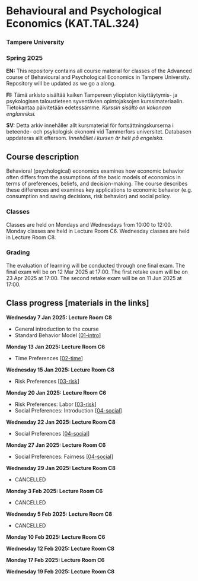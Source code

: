 # Behavioural and Psychological Economics (KAT.TAL.324)
### Tampere University
### Spring 2025

**EN:** This repository contains all course material for classes of the Advanced course of Behavioural and Psychological Economics in Tampere University. Repository will be updated as we go a along. 

**FI:** Tämä arkisto sisältää kaiken Tampereen yliopiston käyttäytymis- ja psykologisen taloustieteen syventävien opintojaksojen kurssimateriaalin. Tietokantaa päivitetään edetessämme. *Kurssin sisältö on kokonaan englanniksi.*

**SV:** Detta arkiv innehåller allt kursmaterial för fortsättningskurserna i beteende- och psykologisk ekonomi vid Tammerfors universitet. Databasen uppdateras allt eftersom. *Innehållet i kursen är helt på engelska.*

## Course description

Behavioral (psychological) economics examines how economic behavior often differs from the assumptions of the basic models of economics in terms of preferences, beliefs, and decision-making. The course describes these differences and examines key applications to economic behavior (e.g. consumption and saving decisions, risk behavior) and social policy.

### Classes
Classes are held on Mondays and Wednesdays from 10:00 to 12:00.
Monday classes are held in Lecture Room C6.
Wednesday classes are held in Lecture Room C8.

### Grading
The evaluation of learning will be conducted through one final exam.
The final exam will be on 12 Mar 2025 at 17:00. 
The first retake exam will be on 23 Apr 2025 at 17:00.
The second retake exam will be on 11 Jun 2025 at 17:00.

## Class progress [materials in the links]

**Wednesday 7 Jan 2025: Lecture Room C8**

- General introduction to the course 
- Standard Behavior Model [[01-intro](https://github.com/martinbrun/TUNI-behavioral2025/raw/master/01-intro.pdf)]

**Monday 13 Jan 2025: Lecture Room C6**

- Time Preferences [[02-time](https://github.com/martinbrun/TUNI-behavioral2025/raw/master/02-time.pdf)]

**Wednesday 15 Jan 2025: Lecture Room C8**

- Risk Preferences [[03-risk](https://github.com/martinbrun/TUNI-behavioral2025/raw/master/03-risk.pdf)]

**Monday 20 Jan 2025: Lecture Room C6**

- Risk Preferences: Labor [[03-risk](https://github.com/martinbrun/TUNI-behavioral2025/raw/master/03-risk.pdf)]
- Social Preferences: Introduction [[04-social](https://github.com/martinbrun/TUNI-behavioral2025/raw/master/04-social.pdf)]

**Wednesday 22 Jan 2025: Lecture Room C8**

- Social Preferences [[04-social](https://github.com/martinbrun/TUNI-behavioral2025/raw/master/04-social.pdf)]

**Monday 27 Jan 2025: Lecture Room C6**

- Social Preferences: Fairness [[04-social](https://github.com/martinbrun/TUNI-behavioral2025/raw/master/04-social.pdf)]

**Wednesday 29 Jan 2025: Lecture Room C8**

- CANCELLED

**Monday 3 Feb 2025: Lecture Room C6**

- CANCELLED

**Wednesday 5 Feb 2025: Lecture Room C8**

- CANCELLED
  
**Monday 10 Feb 2025: Lecture Room C6**

**Wednesday 12 Feb 2025: Lecture Room C8**

**Monday 17 Feb 2025: Lecture Room C6**

**Wednesday 19 Feb 2025: Lecture Room C8**

